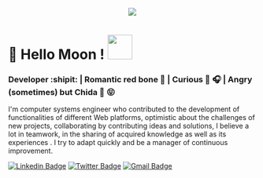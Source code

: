 <p align="center">
  <img src="https://user-images.githubusercontent.com/68882204/89865043-9ae9f500-db72-11ea-8706-4c3af4f3af95.jpg">
</p>

# 👋 Hello Moon !  <img src="https://user-images.githubusercontent.com/68882204/89865480-6f1b3f00-db73-11ea-96a3-3be9411477db.gif" width="50px">

### Developer :shipit: | Romantic red bone :revolving_hearts: | Curious :eyes: :headphones: | Angry (sometimes) but Chida :poop: :stuck_out_tongue_closed_eyes:

I'm computer systems engineer who contributed to the development of functionalities of different Web platforms, optimistic about the challenges of new projects, collaborating by contributing ideas and solutions, I believe a lot in teamwork, in the sharing of acquired knowledge as well as its experiences . I try to adapt quickly and be a manager of continuous improvement.

[![Linkedin Badge](https://img.shields.io/badge/-MGutierrezH-blue?style=flat&logo=Linkedin&logoColor=white&link=https://www.linkedin.com/in/mgutierrezh)](https://www.linkedin.com/in/mgutierrezh)
[![Twitter Badge](https://img.shields.io/badge/-@M_Lobita-1ca0f1?style=flat&labelColor=1ca0f1&logo=twitter&logoColor=white&link=https://twitter.com/M_Lobita)](https://twitter.com/M_Lobita)
[![Gmail Badge](https://img.shields.io/badge/-MGutierrezH-c14438?style=flat&logo=Gmail&logoColor=white&link=mailto:isc.mgutierrezh@gmail.com)](mailto:isc.mgutierrezh@gmail.com)


<!--
**MadriD2ev/MadriD2ev** is a ✨ _special_ ✨ repository because its `README.md` (this file) appears on your GitHub profile.

Here are some ideas to get you started:

- 🔭 I’m currently working on ...
- 🌱 I’m currently learning ...
- 👯 I’m looking to collaborate on ...
- 🤔 I’m looking for help with ...
- 💬 Ask me about ...
- 📫 How to reach me: ...
- 😄 Pronouns: ...
- ⚡ Fun fact: ...
-->

